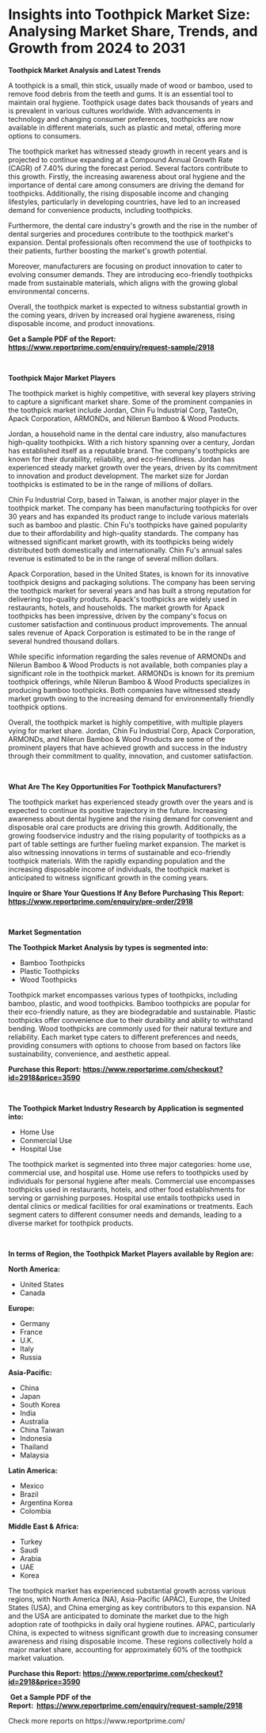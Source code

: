 <p><h1>Insights into Toothpick Market Size: Analysing Market Share, Trends, and Growth from 2024 to 2031</h1></p><p><strong>Toothpick Market Analysis and Latest Trends</strong></p>
<p><p>A toothpick is a small, thin stick, usually made of wood or bamboo, used to remove food debris from the teeth and gums. It is an essential tool to maintain oral hygiene. Toothpick usage dates back thousands of years and is prevalent in various cultures worldwide. With advancements in technology and changing consumer preferences, toothpicks are now available in different materials, such as plastic and metal, offering more options to consumers.</p><p>The toothpick market has witnessed steady growth in recent years and is projected to continue expanding at a Compound Annual Growth Rate (CAGR) of 7.40% during the forecast period. Several factors contribute to this growth. Firstly, the increasing awareness about oral hygiene and the importance of dental care among consumers are driving the demand for toothpicks. Additionally, the rising disposable income and changing lifestyles, particularly in developing countries, have led to an increased demand for convenience products, including toothpicks.</p><p>Furthermore, the dental care industry's growth and the rise in the number of dental surgeries and procedures contribute to the toothpick market's expansion. Dental professionals often recommend the use of toothpicks to their patients, further boosting the market's growth potential.</p><p>Moreover, manufacturers are focusing on product innovation to cater to evolving consumer demands. They are introducing eco-friendly toothpicks made from sustainable materials, which aligns with the growing global environmental concerns.</p><p>Overall, the toothpick market is expected to witness substantial growth in the coming years, driven by increased oral hygiene awareness, rising disposable income, and product innovations.</p></p>
<p><strong>Get a Sample PDF of the Report:&nbsp; <a href="https://www.reportprime.com/enquiry/request-sample/2918">https://www.reportprime.com/enquiry/request-sample/2918</a></strong></p>
<p>&nbsp;</p>
<p><strong>Toothpick Major Market Players</strong></p>
<p><p>The toothpick market is highly competitive, with several key players striving to capture a significant market share. Some of the prominent companies in the toothpick market include Jordan, Chin Fu Industrial Corp, TasteOn, Apack Corporation, ARMONDs, and Nilerun Bamboo & Wood Products.</p><p>Jordan, a household name in the dental care industry, also manufactures high-quality toothpicks. With a rich history spanning over a century, Jordan has established itself as a reputable brand. The company's toothpicks are known for their durability, reliability, and eco-friendliness. Jordan has experienced steady market growth over the years, driven by its commitment to innovation and product development. The market size for Jordan toothpicks is estimated to be in the range of millions of dollars.</p><p>Chin Fu Industrial Corp, based in Taiwan, is another major player in the toothpick market. The company has been manufacturing toothpicks for over 30 years and has expanded its product range to include various materials such as bamboo and plastic. Chin Fu's toothpicks have gained popularity due to their affordability and high-quality standards. The company has witnessed significant market growth, with its toothpicks being widely distributed both domestically and internationally. Chin Fu's annual sales revenue is estimated to be in the range of several million dollars.</p><p>Apack Corporation, based in the United States, is known for its innovative toothpick designs and packaging solutions. The company has been serving the toothpick market for several years and has built a strong reputation for delivering top-quality products. Apack's toothpicks are widely used in restaurants, hotels, and households. The market growth for Apack toothpicks has been impressive, driven by the company's focus on customer satisfaction and continuous product improvements. The annual sales revenue of Apack Corporation is estimated to be in the range of several hundred thousand dollars.</p><p>While specific information regarding the sales revenue of ARMONDs and Nilerun Bamboo & Wood Products is not available, both companies play a significant role in the toothpick market. ARMONDs is known for its premium toothpick offerings, while Nilerun Bamboo & Wood Products specializes in producing bamboo toothpicks. Both companies have witnessed steady market growth owing to the increasing demand for environmentally friendly toothpick options.</p><p>Overall, the toothpick market is highly competitive, with multiple players vying for market share. Jordan, Chin Fu Industrial Corp, Apack Corporation, ARMONDs, and Nilerun Bamboo & Wood Products are some of the prominent players that have achieved growth and success in the industry through their commitment to quality, innovation, and customer satisfaction.</p></p>
<p>&nbsp;</p>
<p><strong>What Are The Key Opportunities For Toothpick Manufacturers?</strong></p>
<p><p>The toothpick market has experienced steady growth over the years and is expected to continue its positive trajectory in the future. Increasing awareness about dental hygiene and the rising demand for convenient and disposable oral care products are driving this growth. Additionally, the growing foodservice industry and the rising popularity of toothpicks as a part of table settings are further fueling market expansion. The market is also witnessing innovations in terms of sustainable and eco-friendly toothpick materials. With the rapidly expanding population and the increasing disposable income of individuals, the toothpick market is anticipated to witness significant growth in the coming years.</p></p>
<p><strong>Inquire or Share Your Questions If Any Before Purchasing This Report: <a href="https://www.reportprime.com/enquiry/pre-order/2918">https://www.reportprime.com/enquiry/pre-order/2918</a></strong></p>
<p>&nbsp;</p>
<p><strong>Market Segmentation</strong></p>
<p><strong>The Toothpick Market Analysis by types is segmented into:</strong></p>
<p><ul><li>Bamboo Toothpicks</li><li>Plastic Toothpicks</li><li>Wood Toothpicks</li></ul></p>
<p><p>Toothpick market encompasses various types of toothpicks, including bamboo, plastic, and wood toothpicks. Bamboo toothpicks are popular for their eco-friendly nature, as they are biodegradable and sustainable. Plastic toothpicks offer convenience due to their durability and ability to withstand bending. Wood toothpicks are commonly used for their natural texture and reliability. Each market type caters to different preferences and needs, providing consumers with options to choose from based on factors like sustainability, convenience, and aesthetic appeal.</p></p>
<p><strong>Purchase this Report:&nbsp;<a href="https://www.reportprime.com/checkout?id=2918&price=3590">https://www.reportprime.com/checkout?id=2918&price=3590</a></strong></p>
<p>&nbsp;</p>
<p><strong>The Toothpick Market Industry Research by Application is segmented into:</strong></p>
<p><ul><li>Home Use</li><li>Conmercial Use</li><li>Hospital Use</li></ul></p>
<p><p>The toothpick market is segmented into three major categories: home use, commercial use, and hospital use. Home use refers to toothpicks used by individuals for personal hygiene after meals. Commercial use encompasses toothpicks used in restaurants, hotels, and other food establishments for serving or garnishing purposes. Hospital use entails toothpicks used in dental clinics or medical facilities for oral examinations or treatments. Each segment caters to different consumer needs and demands, leading to a diverse market for toothpick products.</p></p>
<p>&nbsp;</p>
<p><strong>In terms of Region, the Toothpick Market Players available by Region are:</strong></p>
<p>
    <p> <strong> North America: </strong>
        <ul>
            <li>United States</li>
            <li>Canada</li>
        </ul>
        </p> 
    <p> <strong> Europe: </strong>
        <ul>
            <li>Germany</li>
            <li>France</li>
            <li>U.K.</li>
            <li>Italy</li>
            <li>Russia</li>
        </ul>
        </p> 
    <p> <strong> Asia-Pacific: </strong>
        <ul>
            <li>China</li>
            <li>Japan</li>
            <li>South Korea</li>
            <li>India</li>
            <li>Australia</li>
            <li>China Taiwan</li>
            <li>Indonesia</li>
            <li>Thailand</li>
            <li>Malaysia</li>
        </ul>
        </p> 
    <p> <strong> Latin America: </strong>
        <ul>
            <li>Mexico</li>
            <li>Brazil</li>
            <li>Argentina Korea</li>
            <li>Colombia</li>
        </ul>
        </p> 
    <p> <strong> Middle East & Africa: </strong>
        <ul>
            <li>Turkey</li>
            <li>Saudi</li>
            <li>Arabia</li>
            <li>UAE</li>
            <li>Korea</li>
        </ul>
    </p>
    </p>
<p><p>The toothpick market has experienced substantial growth across various regions, with North America (NA), Asia-Pacific (APAC), Europe, the United States (USA), and China emerging as key contributors to this expansion. NA and the USA are anticipated to dominate the market due to the high adoption rate of toothpicks in daily oral hygiene routines. APAC, particularly China, is expected to witness significant growth due to increasing consumer awareness and rising disposable income. These regions collectively hold a major market share, accounting for approximately 60% of the toothpick market valuation.</p></p>
<p><strong>Purchase this Report: <a href="https://www.reportprime.com/checkout?id=2918&price=3590">https://www.reportprime.com/checkout?id=2918&price=3590</a></strong></p>
<p>&nbsp;<strong>Get a Sample PDF of the Report:&nbsp;&nbsp;<a href="https://www.reportprime.com/enquiry/request-sample/2918">https://www.reportprime.com/enquiry/request-sample/2918</a></strong></p>
<p><strong></strong></p>
<p>Check more reports on https://www.reportprime.com/</p>